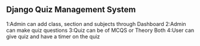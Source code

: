 <h2>Django Quiz Management System</h2>
1:Admin can add class, section and subjects through Dashboard
2:Admin can make quiz questions
3:Quiz can be of MCQS or Theory Both
4:User can give quiz and have a timer on the quiz
